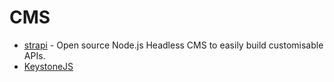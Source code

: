 # CMS

- [strapi](https://github.com/strapi/strapi) - Open source Node.js Headless CMS to easily build customisable APIs.
- [KeystoneJS](https://github.com/keystonejs/keystone)
